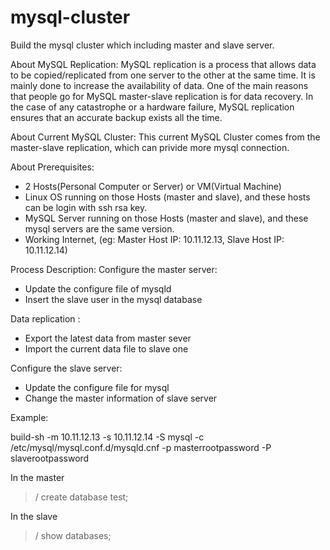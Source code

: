 # mysql-cluster
Build the mysql cluster which including master and slave server.

About MySQL Replication: 
MySQL replication is a process that allows data to be copied/replicated from one server to the other at the same time. It is mainly done to increase the availability of data. One of the main reasons that people go for MySQL master-slave replication is for data recovery. In the case of any catastrophe or a hardware failure, MySQL replication ensures that an accurate backup exists all the time.

About Current MySQL Cluster: 
This current MySQL Cluster comes from the master-slave replication, which can privide more mysql connection.

About Prerequisites: 
- 2 Hosts(Personal Computer or Server) or VM(Virtual Machine)
- Linux OS running on those Hosts (master and slave), and these hosts can be login with ssh rsa key.
- MySQL Server running on those Hosts (master and slave), and these mysql servers are the same version.
- Working Internet, (eg: Master Host IP: 10.11.12.13, Slave Host IP: 10.11.12.14)

Process Description:
 Configure the master server:
- Update the configure file of mysqld
- Insert the slave user in the mysql database

 Data replication :
- Export the latest data from master sever
- Import the current data file to slave one

 Configure the slave server:
- Update the configure file for mysql
- Change the master information of slave server


Example:

build-sh -m 10.11.12.13 -s 10.11.12.14 -S mysql -c /etc/mysql/mysql.conf.d/mysqld.cnf -p masterrootpassword -P slaverootpassword

In the master

>/ create database test;

In the slave

>/ show databases;
